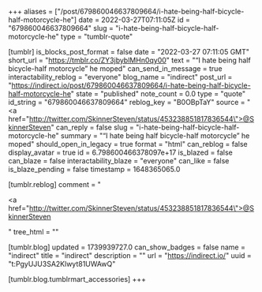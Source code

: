 +++
aliases = ["/post/679860046637809664/i-hate-being-half-bicycle-half-motorcycle-he"]
date = 2022-03-27T07:11:05Z
id = "679860046637809664"
slug = "i-hate-being-half-bicycle-half-motorcycle-he"
type = "tumblr-quote"

[tumblr]
is_blocks_post_format = false
date = "2022-03-27 07:11:05 GMT"
short_url = "https://tmblr.co/ZY3jbyblMHn0qy00"
text = "&ldquo;I hate being half bicycle-half motorcycle&rdquo; he moped"
can_send_in_message = true
interactability_reblog = "everyone"
blog_name = "indirect"
post_url = "https://indirect.io/post/679860046637809664/i-hate-being-half-bicycle-half-motorcycle-he"
state = "published"
note_count = 0.0
type = "quote"
id_string = "679860046637809664"
reblog_key = "B0OBpTaY"
source = "<a href=\"http://twitter.com/SkinnerSteven/status/453238851817836544\">@SkinnerSteven</a>"
can_reply = false
slug = "i-hate-being-half-bicycle-half-motorcycle-he"
summary = "“I hate being half bicycle-half motorcycle” he moped"
should_open_in_legacy = true
format = "html"
can_reblog = false
display_avatar = true
id = 6.798600466378097e+17
is_blazed = false
can_blaze = false
interactability_blaze = "everyone"
can_like = false
is_blaze_pending = false
timestamp = 1648365065.0

[tumblr.reblog]
comment = "<p><a href=\"http://twitter.com/SkinnerSteven/status/453238851817836544\">@SkinnerSteven</a></p>"
tree_html = ""

[tumblr.blog]
updated = 1739939727.0
can_show_badges = false
name = "indirect"
title = "indirect"
description = ""
url = "https://indirect.io/"
uuid = "t:PgyUJU3SA2Klwyt81UWAwQ"

[tumblr.blog.tumblrmart_accessories]
+++
